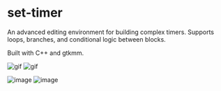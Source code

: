 # set-timer

An advanced editing environment for building complex timers. Supports loops, branches, and conditional logic between blocks. 

Built with C++ and gtkmm.

![gif](https://i.imgur.com/NYDXML5.gif)
![gif](https://i.imgur.com/UhYbQqa.gif)

![image](https://i.imgur.com/XlfJz1w.png)
![image](https://i.imgur.com/fHbe8T7.png)
